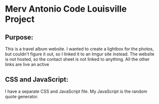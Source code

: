 # Merv Antonio Code Louisville Project

## Purpose:
<p>This is a travel album website.  I wanted to create a lightbox for the photos, but couldn't figure it out, so I linked it to an Imgur site instead.  The website is not hosted, so the contact sheet is not linked to anything.  All the other links are live an active</p>

## CSS and JavaScript:
<p>I have a separate CSS and JavaScript file.  My JavaScript is the random quote generator.</p>
